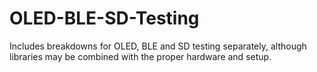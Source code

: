 # OLED-BLE-SD-Testing

Includes breakdowns for OLED, BLE and SD testing separately, although libraries may be combined with the proper hardware and setup.
